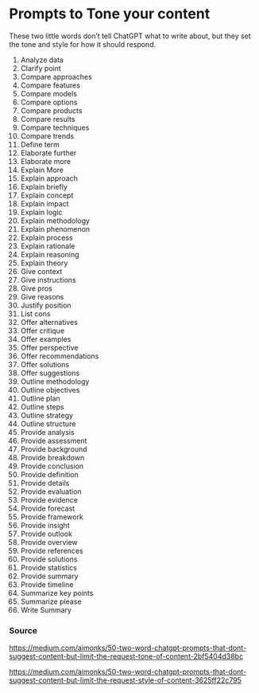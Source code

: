 # Prompts to Tone your content

These two little words don’t tell ChatGPT what to write about, but they set the tone and style for how it should respond.

1. Analyze data
2. Clarify point
3. Compare approaches
4. Compare features
5. Compare models
6. Compare options
7. Compare products
8. Compare results
9. Compare techniques
10. Compare trends
11. Define term
12. Elaborate further
13. Elaborate more
14. Explain More
15. Explain approach
16. Explain briefly
17. Explain concept
18. Explain impact
19. Explain logic
20. Explain methodology
21. Explain phenomenon
22. Explain process
23. Explain rationale
24. Explain reasoning
25. Explain theory
26. Give context
27. Give instructions
28. Give pros
29. Give reasons
30. Justify position
31. List cons
32. Offer alternatives
33. Offer critique
34. Offer examples
35. Offer perspective
36. Offer recommendations
37. Offer solutions
38. Offer suggestions
39. Outline methodology
40. Outline objectives
41. Outline plan
42. Outline steps
43. Outline strategy
44. Outline structure
45. Provide analysis
46. Provide assessment
47. Provide background
48. Provide breakdown
49. Provide conclusion
50. Provide definition
51. Provide details
52. Provide evaluation
53. Provide evidence
54. Provide forecast
55. Provide framework
56. Provide insight
57. Provide outlook
58. Provide overview
59. Provide references
60. Provide solutions
61. Provide statistics
62. Provide summary
63. Provide timeline
64. Summarize key points
65. Summarize please
66. Write Summary


### Source

https://medium.com/aimonks/50-two-word-chatgpt-prompts-that-dont-suggest-content-but-limit-the-request-tone-of-content-2bf5404d38bc

https://medium.com/aimonks/50-two-word-chatgpt-prompts-that-dont-suggest-content-but-limit-the-request-style-of-content-3625ff22c795